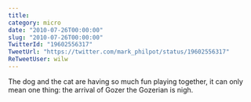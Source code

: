 ```yaml
---
title: 
category: micro
date: "2010-07-26T00:00:00"
slug: "2010-07-26T00:00:00"
TwitterId: "19602556317"
TweetUrl: "https://twitter.com/mark_philpot/status/19602556317"
ReTweetUser: wilw
---
```


<i class="fa fa-retweet" aria-hidden="true"></i> The dog and the cat are having
so much fun playing together, it can only mean one thing: the arrival of Gozer
the Gozerian is nigh.
